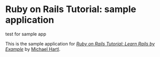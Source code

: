 # Ruby on Rails Tutorial: sample application

test for sample app

This is the sample application for
[*Ruby on Rails Tutorial: Learn Rails by Example*](http://railstutorial.org/)
by [Michael Hartl](http://michaelhartl.com/).
